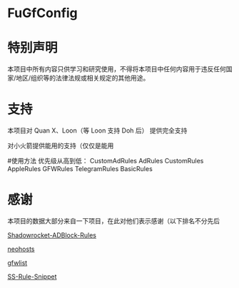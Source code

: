 # FuGfConfig

# 特别声明

本项目中所有内容只供学习和研究使用，不得将本项目中任何内容用于违反任何国家/地区/组织等的法律法规或相关规定的其他用途。

# 支持

本项目对 Quan X、Loon（等 Loon 支持 Doh 后） 提供完全支持

对小火箭提供能用的支持（仅仅是能用

#使用方法
优先级从高到低：
CustomAdRules
AdRules
CustomRules
AppleRules
GFWRules
TelegramRules
BasicRules



# 感谢

本项目的数据大部分来自一下项目，在此对他们表示感谢（以下排名不分先后

[Shadowrocket-ADBlock-Rules](https://github.com/h2y/Shadowrocket-ADBlock-Rules)

[neohosts](https://github.com/neoFelhz/neohosts)

[gfwlist](https://github.com/gfwlist/gfwlist)

[SS-Rule-Snippet](https://github.com/Hackl0us/SS-Rule-Snippet#%E5%85%B3%E4%BA%8E%E9%A1%B9%E7%9B%AE)
